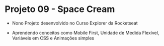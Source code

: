 # Projeto 09 - Space Cream

- Nono Projeto desenvolvido no Curso Explorer da Rocketseat

- Aprendendo conceitos como Mobile First, Unidade de Medida Flexível, Variáveis em CSS e Animações simples
